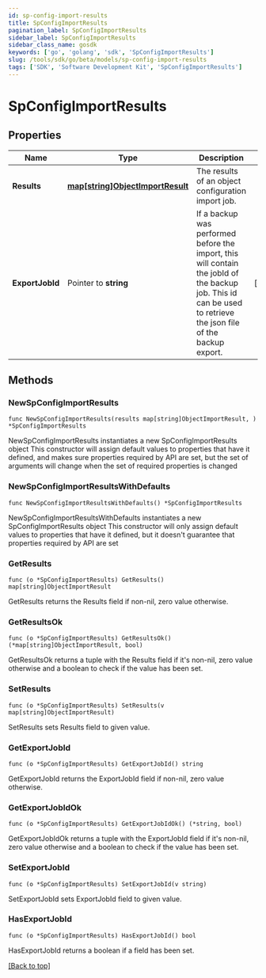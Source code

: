 ```yaml
---
id: sp-config-import-results
title: SpConfigImportResults
pagination_label: SpConfigImportResults
sidebar_label: SpConfigImportResults
sidebar_class_name: gosdk
keywords: ['go', 'golang', 'sdk', 'SpConfigImportResults'] 
slug: /tools/sdk/go/beta/models/sp-config-import-results
tags: ['SDK', 'Software Development Kit', 'SpConfigImportResults']
---
```


# SpConfigImportResults

## Properties

Name | Type | Description | Notes
------------ | ------------- | ------------- | -------------
**Results** | [**map[string]ObjectImportResult**](ObjectImportResult) | The results of an object configuration import job. | 
**ExportJobId** | Pointer to **string** | If a backup was performed before the import, this will contain the jobId of the backup job. This id can be used to retrieve the json file of the backup export. | [optional] 

## Methods

### NewSpConfigImportResults

`func NewSpConfigImportResults(results map[string]ObjectImportResult, ) *SpConfigImportResults`

NewSpConfigImportResults instantiates a new SpConfigImportResults object
This constructor will assign default values to properties that have it defined,
and makes sure properties required by API are set, but the set of arguments
will change when the set of required properties is changed

### NewSpConfigImportResultsWithDefaults

`func NewSpConfigImportResultsWithDefaults() *SpConfigImportResults`

NewSpConfigImportResultsWithDefaults instantiates a new SpConfigImportResults object
This constructor will only assign default values to properties that have it defined,
but it doesn't guarantee that properties required by API are set

### GetResults

`func (o *SpConfigImportResults) GetResults() map[string]ObjectImportResult`

GetResults returns the Results field if non-nil, zero value otherwise.

### GetResultsOk

`func (o *SpConfigImportResults) GetResultsOk() (*map[string]ObjectImportResult, bool)`

GetResultsOk returns a tuple with the Results field if it's non-nil, zero value otherwise
and a boolean to check if the value has been set.

### SetResults

`func (o *SpConfigImportResults) SetResults(v map[string]ObjectImportResult)`

SetResults sets Results field to given value.


### GetExportJobId

`func (o *SpConfigImportResults) GetExportJobId() string`

GetExportJobId returns the ExportJobId field if non-nil, zero value otherwise.

### GetExportJobIdOk

`func (o *SpConfigImportResults) GetExportJobIdOk() (*string, bool)`

GetExportJobIdOk returns a tuple with the ExportJobId field if it's non-nil, zero value otherwise
and a boolean to check if the value has been set.

### SetExportJobId

`func (o *SpConfigImportResults) SetExportJobId(v string)`

SetExportJobId sets ExportJobId field to given value.

### HasExportJobId

`func (o *SpConfigImportResults) HasExportJobId() bool`

HasExportJobId returns a boolean if a field has been set.


[[Back to top]](#) 


